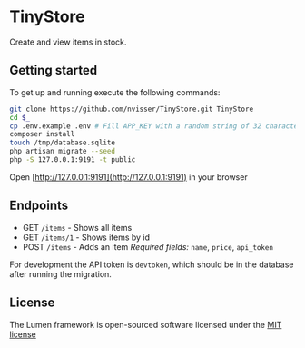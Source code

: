 # TinyStore
Create and view items in stock.

## Getting started
To get up and  running execute the following commands:
```bash
git clone https://github.com/nvisser/TinyStore.git TinyStore
cd $_
cp .env.example .env # Fill APP_KEY with a random string of 32 characters
composer install
touch /tmp/database.sqlite
php artisan migrate --seed
php -S 127.0.0.1:9191 -t public
```
Open [http://127.0.0.1:9191](http://127.0.0.1:9191) in your browser

## Endpoints
* GET `/items` - Shows all items
* GET `/items/1` - Shows items by id
* POST `/items` - Adds an item *Required fields:* `name`, `price`, `api_token`

For development the API token is `devtoken`, which should be in the database after running the migration.

## License
The Lumen framework is open-sourced software licensed under the [MIT license](http://opensource.org/licenses/MIT)
